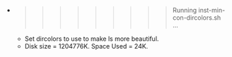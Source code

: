 * >>>>>>>>> Running inst-min-con-dircolors.sh ...
  * Set dircolors to use  to make ls more beautiful.
  * Disk size = 1204776K. Space Used = 24K.
